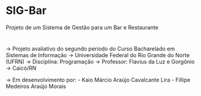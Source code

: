 # SIG-Bar
Projeto de um Sistema de Gestão para um Bar e Restaurante

#

-> Projeto avaliativo do segundo período do Curso Bacharelado em Sistemas de Informação 
-> Universidade Federal do Rio Grande do Norte (UFRN)
-> Disciplina: Programação
-> Professor: Flavius da Luz e Gorgônio
-> Caicó/RN

-> Em desenvolvimento por:
    - Kaio Márcio Araújo Cavalcante Lira
    - Fillipe Medeiros Araújo Morais
